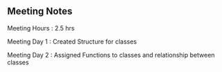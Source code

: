 ## Meeting Notes

Meeting Hours : 2.5 hrs

Meeting Day 1 : Created Structure for classes 

Meeting Day 2 : Assigned Functions to classes and relationship between classes


